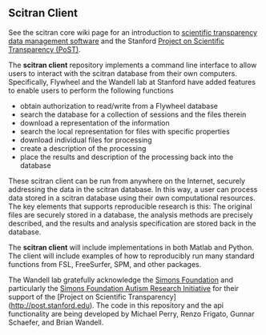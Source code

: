 ## Scitran Client

See the scitran core wiki page for an introduction to [scientific transparency data management software](https://github.com/scitran/core/wiki) and the Stanford [Project on Scientific Transparency (PoST)](http://post.stanford.edu). 

The **scitran client** repository implements a command line interface to allow users to interact with the scitran database from their own computers.  Specifically, Flywheel and the Wandell lab at Stanford have added features to enable users to perform the following functions

* obtain authorization to read/write from a Flywheel database
* search the database for a collection of sessions and the files therein
* download a representation of the information
* search the local representation for files with specific properties
* download individual files for processing
* create a description of the processing 
* place the results and description of the processing back into the database

These scitran client can be run from anywhere on the Internet, securely addressing the data in the scitran database. In this way, a user can process data stored in a scitran database using their own computational resources.  The key elements that supports reproducible research is this:  The original files are securely stored in a database, the analysis methods are precisely described, and the results and analysis specification are stored back in the database. 

The **scitran client** will include implementations in both Matlab and Python.  The client will include examples of how to reproducibly run many standard functions from FSL, FreeSurfer, SPM, and other packages.

The Wandell lab gratefully acknowledge the [Simons Foundation](https://www.simonsfoundation.org/) and particularly the [Simons Foundation Autism Research Initiative](https://sfari.org/) for their support of the [Project on Scientific Transparency] (http://post.stanford.edu).  The code in this repository and the api functionality are being developed by Michael Perry, Renzo Frigato, Gunnar Schaefer, and Brian Wandell.
